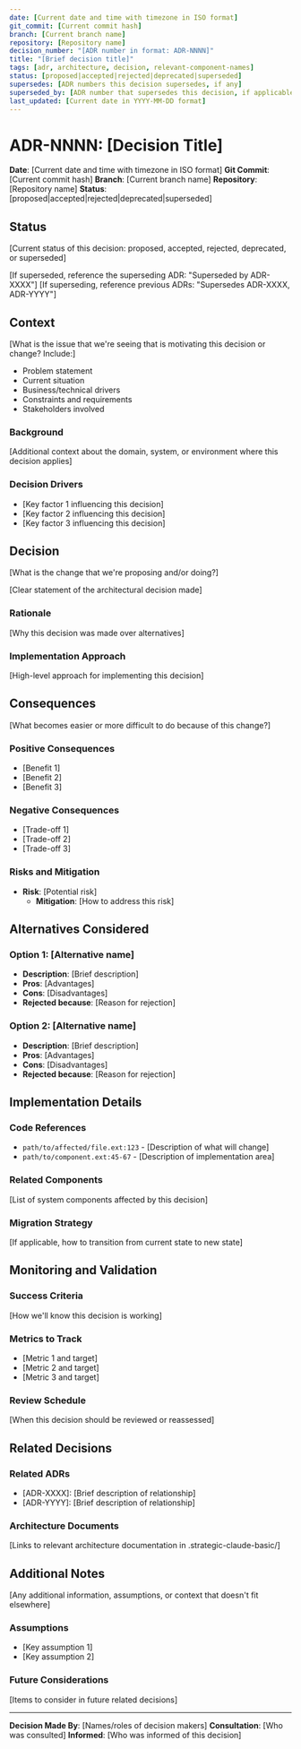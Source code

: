 ```yaml
---
date: [Current date and time with timezone in ISO format]
git_commit: [Current commit hash]
branch: [Current branch name]
repository: [Repository name]
decision_number: "[ADR number in format: ADR-NNNN]"
title: "[Brief decision title]"
tags: [adr, architecture, decision, relevant-component-names]
status: [proposed|accepted|rejected|deprecated|superseded]
supersedes: [ADR numbers this decision supersedes, if any]
superseded_by: [ADR number that supersedes this decision, if applicable]
last_updated: [Current date in YYYY-MM-DD format]
---
```


# ADR-NNNN: [Decision Title]

**Date**: [Current date and time with timezone in ISO format]
**Git Commit**: [Current commit hash]
**Branch**: [Current branch name]
**Repository**: [Repository name]
**Status**: [proposed|accepted|rejected|deprecated|superseded]

## Status

[Current status of this decision: proposed, accepted, rejected, deprecated, or superseded]

[If superseded, reference the superseding ADR: "Superseded by ADR-XXXX"]
[If superseding, reference previous ADRs: "Supersedes ADR-XXXX, ADR-YYYY"]

## Context

[What is the issue that we're seeing that is motivating this decision or change? Include:]

- Problem statement
- Current situation
- Business/technical drivers
- Constraints and requirements
- Stakeholders involved

### Background

[Additional context about the domain, system, or environment where this decision applies]

### Decision Drivers

- [Key factor 1 influencing this decision]
- [Key factor 2 influencing this decision]
- [Key factor 3 influencing this decision]

## Decision

[What is the change that we're proposing and/or doing?]

[Clear statement of the architectural decision made]

### Rationale

[Why this decision was made over alternatives]

### Implementation Approach

[High-level approach for implementing this decision]

## Consequences

[What becomes easier or more difficult to do because of this change?]

### Positive Consequences

- [Benefit 1]
- [Benefit 2]
- [Benefit 3]

### Negative Consequences

- [Trade-off 1]
- [Trade-off 2]
- [Trade-off 3]

### Risks and Mitigation

- **Risk**: [Potential risk]
  - **Mitigation**: [How to address this risk]

## Alternatives Considered

### Option 1: [Alternative name]

- **Description**: [Brief description]
- **Pros**: [Advantages]
- **Cons**: [Disadvantages]
- **Rejected because**: [Reason for rejection]

### Option 2: [Alternative name]

- **Description**: [Brief description]
- **Pros**: [Advantages]
- **Cons**: [Disadvantages]
- **Rejected because**: [Reason for rejection]

## Implementation Details

### Code References

- `path/to/affected/file.ext:123` - [Description of what will change]
- `path/to/component.ext:45-67` - [Description of implementation area]

### Related Components

[List of system components affected by this decision]

### Migration Strategy

[If applicable, how to transition from current state to new state]

## Monitoring and Validation

### Success Criteria

[How we'll know this decision is working]

### Metrics to Track

- [Metric 1 and target]
- [Metric 2 and target]
- [Metric 3 and target]

### Review Schedule

[When this decision should be reviewed or reassessed]

## Related Decisions

### Related ADRs

- [ADR-XXXX]: [Brief description of relationship]
- [ADR-YYYY]: [Brief description of relationship]

### Architecture Documents

[Links to relevant architecture documentation in .strategic-claude-basic/]

## Additional Notes

[Any additional information, assumptions, or context that doesn't fit elsewhere]

### Assumptions

- [Key assumption 1]
- [Key assumption 2]

### Future Considerations

[Items to consider in future related decisions]

---

**Decision Made By**: [Names/roles of decision makers]
**Consultation**: [Who was consulted]
**Informed**: [Who was informed of this decision]
